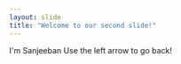 ```yaml
---
layout: slide
title: "Welcome to our second slide!"
---
```

I'm Sanjeeban
Use the left arrow to go back!
